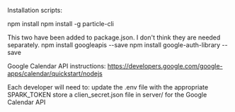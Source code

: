 Installation scripts:

npm install
npm install -g particle-cli

This two have been added to package.json. I don't think they are needed separately.
npm install googleapis --save
npm install google-auth-library --save

Google Calendar API instructions: https://developers.google.com/google-apps/calendar/quickstart/nodejs

Each developer will need to:
update the .env file with the appropriate SPARK_TOKEN
store a clien_secret.json file in server/ for the Google Calendar API
